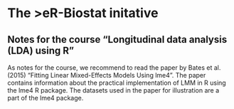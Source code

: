 
# The >eR-Biostat initative
## Notes for the course “Longitudinal data analysis (LDA) using R”
As notes for the course, we recommend to read the paper by Bates et al. (2015) “Fitting Linear Mixed-Effects Models Using lme4”. The paper contains information about the practical implementation of LMM in R using the lme4 R package. The datasets used in the paper for illustration are a part of the lme4 package.
